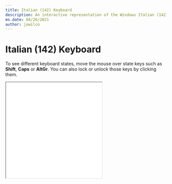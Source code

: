 ```yaml
---
title: Italian (142) Keyboard
description: An interactive representation of the Windows Italian (142)Keyboard. To see different keyboard states, click or move the mouse over the state keys.
ms.date: 04/26/2021
author: jowilco
---
```


# Italian (142) Keyboard

To see different keyboard states, move the mouse over state keys such as **Shift**, **Caps** or **AltGr**. You can also lock or unlock those keys by clicking them.

<iframe src="kbdit142.html" height="300"></iframe>
